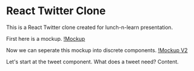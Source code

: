 # React Twitter Clone

This is a React Twitter clone created for lunch-n-learn presentation. 

First here is a mockup.
[!Mockup](https://github.com/hungmanhle/react-twitter-clone/raw/master/PRESENTATION/MOCKUP.jpg)

Now we can seperate this mockup into discrete components.
[!Mockup V2](https://github.com/hungmanhle/react-twitter-clone/raw/master/PRESENTATION/MOCKUP-DefinedElementsWithForm.jpg)

Let's start at the tweet component. What does a tweet need? Content.

